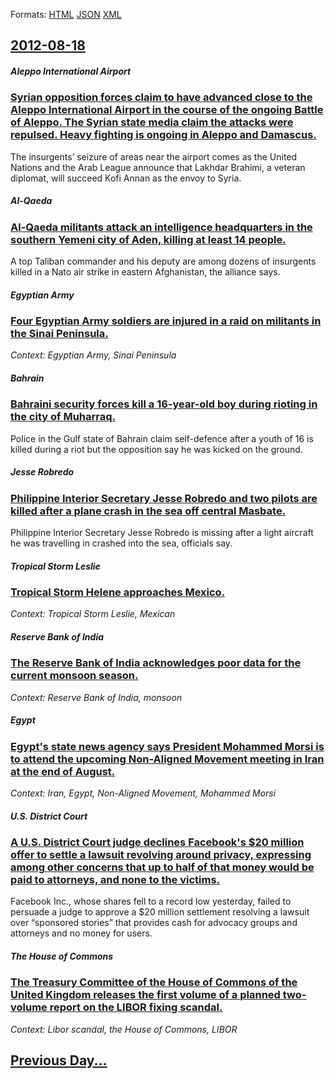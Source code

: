 
Formats: [HTML](2012/08/18/index.html)  [JSON](2012/08/18/index.json)  [XML](2012/08/18/index.xml)  

## [2012-08-18](/news/2012/08/18/index.md)

##### Aleppo International Airport
### [Syrian opposition forces claim to have advanced close to the Aleppo International Airport in the course of the ongoing Battle of Aleppo. The Syrian state media claim the attacks were repulsed. Heavy fighting is ongoing in Aleppo and Damascus. ](/news/2012/08/18/syrian-opposition-forces-claim-to-have-advanced-close-to-the-aleppo-international-airport-in-the-course-of-the-ongoing-battle-of-aleppo-the.md)
The insurgents’ seizure of areas near the airport comes as the United Nations and the Arab League announce that Lakhdar Brahimi, a veteran diplomat, will succeed Kofi Annan as the envoy to Syria.

##### Al-Qaeda
### [Al-Qaeda militants attack an intelligence headquarters in the southern Yemeni city of Aden, killing at least 14 people. ](/news/2012/08/18/al-qaeda-militants-attack-an-intelligence-headquarters-in-the-southern-yemeni-city-of-aden-killing-at-least-14-people.md)
A top Taliban commander and his deputy are among dozens of insurgents killed in a Nato air strike in eastern Afghanistan, the alliance says.

##### Egyptian Army
### [Four Egyptian Army soldiers are injured in a raid on militants in the Sinai Peninsula. ](/news/2012/08/18/four-egyptian-army-soldiers-are-injured-in-a-raid-on-militants-in-the-sinai-peninsula.md)
_Context: Egyptian Army, Sinai Peninsula_

##### Bahrain
### [Bahraini security forces kill a 16-year-old boy during rioting in the city of Muharraq. ](/news/2012/08/18/bahraini-security-forces-kill-a-16-year-old-boy-during-rioting-in-the-city-of-muharraq.md)
Police in the Gulf state of Bahrain claim self-defence after a youth of 16 is killed during a riot but the opposition say he was kicked on the ground.

##### Jesse Robredo
### [Philippine Interior Secretary Jesse Robredo and two pilots are killed after a plane crash in the sea off central Masbate. ](/news/2012/08/18/philippine-interior-secretary-jesse-robredo-and-two-pilots-are-killed-after-a-plane-crash-in-the-sea-off-central-masbate.md)
Philippine Interior Secretary Jesse Robredo is missing after a light aircraft he was travelling in crashed into the sea, officials say.

##### Tropical Storm Leslie
### [Tropical Storm Helene approaches Mexico. ](/news/2012/08/18/tropical-storm-helene-approaches-mexico.md)
_Context: Tropical Storm Leslie, Mexican_

##### Reserve Bank of India
### [The Reserve Bank of India acknowledges poor data for the current monsoon season. ](/news/2012/08/18/the-reserve-bank-of-india-acknowledges-poor-data-for-the-current-monsoon-season.md)
_Context: Reserve Bank of India, monsoon_

##### Egypt
### [Egypt's state news agency says President Mohammed Morsi is to attend the upcoming Non-Aligned Movement meeting in Iran at the end of August. ](/news/2012/08/18/egypt-s-state-news-agency-says-president-mohammed-morsi-is-to-attend-the-upcoming-non-aligned-movement-meeting-in-iran-at-the-end-of-august.md)
_Context: Iran, Egypt, Non-Aligned Movement, Mohammed Morsi_

##### U.S. District Court
### [A U.S. District Court judge declines Facebook's $20 million offer to settle a lawsuit revolving around privacy, expressing among other concerns that up to half of that money would be paid to attorneys, and none to the victims. ](/news/2012/08/18/a-u-s-district-court-judge-declines-facebook-s-20-million-offer-to-settle-a-lawsuit-revolving-around-privacy-expressing-among-other-conce.md)
Facebook Inc., whose shares fell to a record low yesterday, failed to persuade a judge to approve a $20 million settlement resolving a lawsuit over “sponsored stories” that provides cash for advocacy groups and attorneys and no money for users.

##### The House of Commons
### [The Treasury Committee of the House of Commons of the United Kingdom releases the first volume of a planned two-volume report on the LIBOR fixing scandal. ](/news/2012/08/18/the-treasury-committee-of-the-house-of-commons-of-the-united-kingdom-releases-the-first-volume-of-a-planned-two-volume-report-on-the-libor-f.md)
_Context: Libor scandal, the House of Commons, LIBOR_

## [Previous Day...](/news/2012/08/17/index.md)

